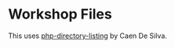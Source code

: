 # Workshop Files

This uses [php-directory-listing](https://github.com/caendesilva/php-directory-listing) by Caen De Silva.
